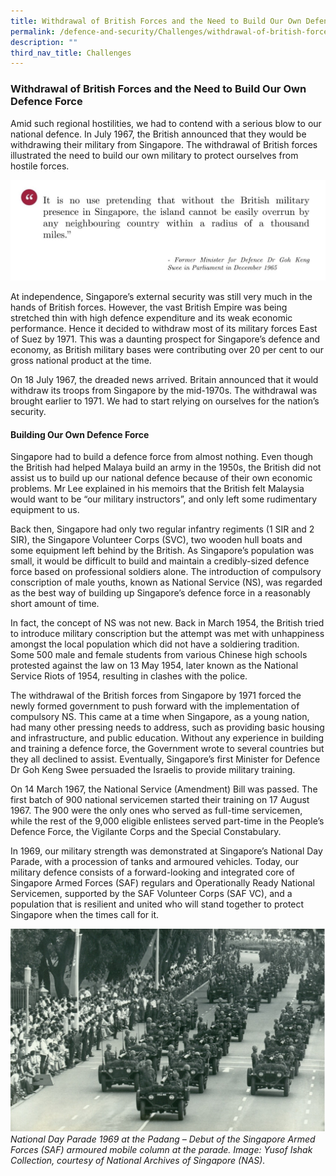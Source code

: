 ```yaml
---
title: Withdrawal of British Forces and the Need to Build Our Own Defence Force
permalink: /defence-and-security/Challenges/withdrawal-of-british-forces-and-need-for-own-defence
description: ""
third_nav_title: Challenges
---
```



### Withdrawal of British Forces and the Need to Build Our Own Defence Force

Amid such regional hostilities, we had to contend with a serious blow to our national defence. In July 1967, the British announced that they would be withdrawing their military from Singapore. The withdrawal of British forces illustrated the need to build our own military to protect ourselves from hostile forces.  

![](/images/Defence/Defence%203.jpg)

At independence, Singapore’s external security was still very much in the hands of British forces. However, the vast British Empire was being stretched thin with high defence expenditure and its weak economic performance. Hence it decided to withdraw most of its military forces East of Suez by 1971. This was a daunting prospect for Singapore’s defence and economy, as British military bases were contributing over 20 per cent to our gross national product at the time.

On 18 July 1967, the dreaded news arrived. Britain announced that it would withdraw its troops from Singapore by the mid-1970s. The withdrawal was brought earlier to 1971. We had to start relying on ourselves for the nation’s security. 

#### Building Our Own Defence Force

Singapore had to build a defence force from almost nothing. Even though the British had helped Malaya build an army in the 1950s, the British did not assist us to build up our national defence because of their own economic problems. Mr Lee explained in his memoirs that the British felt Malaysia would want to be “our military instructors”, and only left some rudimentary equipment to us.

Back then, Singapore had only two regular infantry regiments (1 SIR and 2 SIR), the Singapore Volunteer Corps (SVC), two wooden hull boats and some equipment left behind by the British. As Singapore’s population was small, it would be difficult to build and maintain a credibly-sized defence force based on professional soldiers alone. The introduction of compulsory conscription of male youths, known as National Service (NS), was regarded as the best way of building up Singapore’s defence force in a reasonably short amount of time. 

In fact, the concept of NS was not new. Back in March 1954, the British tried to introduce military conscription but the attempt was met with unhappiness amongst the local population which did not have a soldiering tradition. Some 500 male and female students from various Chinese high schools protested against the law on 13 May 1954, later known as the National Service Riots of 1954, resulting in clashes with the police. 

The withdrawal of the British forces from Singapore by 1971 forced the newly formed government to push forward with the implementation of compulsory NS. This came at a time when Singapore, as a young nation, had many other pressing needs to address, such as providing basic housing and infrastructure, and public education. Without any experience in building and training a defence force, the Government wrote to several countries but they all declined to assist. Eventually, Singapore’s first Minister for Defence Dr Goh Keng Swee persuaded the Israelis to provide military training. 

On 14 March 1967, the National Service (Amendment) Bill was passed. The first batch of 900 national servicemen started their training on 17 August 1967. The 900 were the only ones who served as full-time servicemen, while the rest of the 9,000 eligible enlistees served part-time in the People’s Defence Force, the Vigilante Corps and the Special Constabulary. 

In 1969, our military strength was demonstrated at Singapore’s National Day Parade, with a procession of tanks and armoured vehicles. Today, our military defence consists of a forward-looking and integrated core of Singapore Armed Forces (SAF) regulars and  Operationally Ready National Servicemen, supported by the SAF Volunteer Corps (SAF VC), and a population that is resilient and united who will stand together to protect Singapore when the times call for it. 

![](/images/Defence/National%20Day%20Parade.jpg)
*National Day Parade 1969 at the Padang – Debut of the Singapore Armed Forces (SAF) armoured mobile column at the parade. Image: Yusof Ishak Collection, courtesy of National Archives of Singapore (NAS).*